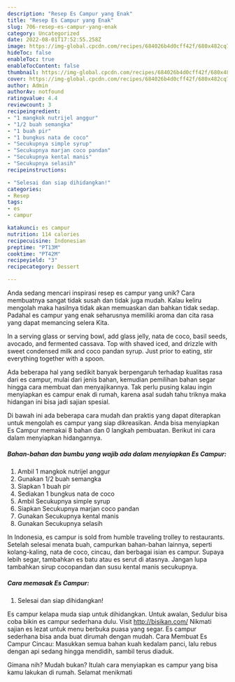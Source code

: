 ```yaml
---
description: "Resep Es Campur yang Enak"
title: "Resep Es Campur yang Enak"
slug: 706-resep-es-campur-yang-enak
category: Uncategorized
date: 2022-08-01T17:52:55.258Z
image: https://img-global.cpcdn.com/recipes/684026b4d0cff42f/680x482cq70/es-campur-foto-resep-utama.jpg
hideToc: false
enableToc: true
enableTocContent: false
thumbnail: https://img-global.cpcdn.com/recipes/684026b4d0cff42f/680x482cq70/es-campur-foto-resep-utama.jpg
cover: https://img-global.cpcdn.com/recipes/684026b4d0cff42f/680x482cq70/es-campur-foto-resep-utama.jpg
author: Admin
authorAv: notfound
ratingvalue: 4.4
reviewcount: 3
recipeingredient:
- "1 mangkok nutrijel anggur"
- "1/2 buah semangka"
- "1 buah pir"
- "1 bungkus nata de coco"
- "Secukupnya simple syrup"
- "Secukupnya marjan coco pandan"
- "Secukupnya kental manis"
- "Secukupnya selasih"
recipeinstructions:

- "Selesai dan siap dihidangkan!"
categories:
- Resep
tags:
- es
- campur

katakunci: es campur 
nutrition: 114 calories
recipecuisine: Indonesian
preptime: "PT13M"
cooktime: "PT42M"
recipeyield: "3"
recipecategory: Dessert

---
```





Anda sedang mencari inspirasi resep es campur yang unik? Cara membuatnya sangat tidak susah dan tidak juga mudah. Kalau keliru mengolah maka hasilnya tidak akan memuaskan dan bahkan tidak sedap. Padahal es campur yang enak seharusnya memiliki aroma dan cita rasa yang dapat memancing selera Kita.





In a serving glass or serving bowl, add glass jelly, nata de coco, basil seeds, avocado, and fermented cassava. Top with shaved iced, and drizzle with sweet condensed milk and coco pandan syrup. Just prior to eating, stir everything together with a spoon.

Ada beberapa hal yang sedikit banyak berpengaruh terhadap kualitas rasa dari es campur, mulai dari jenis bahan, kemudian pemilihan bahan segar hingga cara membuat dan menyajikannya. Tak perlu pusing kalau ingin menyiapkan es campur enak di rumah, karena asal sudah tahu triknya maka hidangan ini bisa jadi sajian spesial.






Di bawah ini ada beberapa cara mudah dan praktis yang dapat diterapkan untuk mengolah es campur yang siap dikreasikan. Anda bisa menyiapkan Es Campur memakai 8 bahan dan 0 langkah pembuatan. Berikut ini cara dalam menyiapkan hidangannya.

<!--inarticleads1-->

##### Bahan-bahan dan bumbu yang wajib ada dalam menyiapkan Es Campur:

1. Ambil 1 mangkok nutrijel anggur
1. Gunakan 1/2 buah semangka
1. Siapkan 1 buah pir
1. Sediakan 1 bungkus nata de coco
1. Ambil Secukupnya simple syrup
1. Siapkan Secukupnya marjan coco pandan
1. Gunakan Secukupnya kental manis
1. Gunakan Secukupnya selasih


In Indonesia, es campur is sold from humble traveling trolley to restaurants. Setelah selesai menata buah, campurkan bahan-bahan lainnya, seperti kolang-kaling, nata de coco, cincau, dan berbagai isian es campur. Supaya lebih segar, tambahkan es batu atau es serut di atasnya. Jangan lupa tambahkan sirup cocopandan dan susu kental manis secukupnya. 

<!--inarticleads2-->

##### Cara memasak Es Campur:


1. Selesai dan siap dihidangkan!

Es campur kelapa muda siap untuk dihidangkan. Untuk awalan, Sedulur bisa coba bikin es campur sederhana dulu. Visit http://bisikan.com/ Nikmati sajian es lezat untuk menu berbuka puasa yang segar. Es campur sederhana bisa anda buat dirumah dengan mudah. Cara Membuat Es Campur Cincau: Masukkan semua bahan kuah kedalam panci, lalu rebus dengan api sedang hingga mendidih, sambil terus diaduk. 

Gimana nih? Mudah bukan? Itulah cara menyiapkan es campur yang bisa kamu lakukan di rumah. Selamat menikmati
